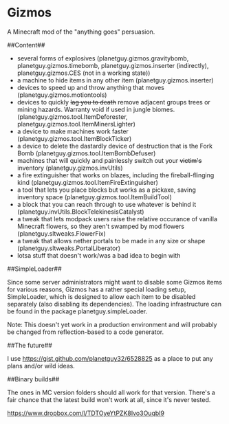 Gizmos
========

A Minecraft mod of the "anything goes" persuasion.

##Content##
+ several forms of explosives (planetguy.gizmos.gravitybomb, planetguy.gizmos.timebomb, planetguy.gizmos.inserter (indirectly), planetguy.gizmos.CES (not in a working state))
+ a machine to hide items in any other item (planetguy.gizmos.inserter)
+ devices to speed up and throw anything that moves (planetguy.gizmos.motiontools)
+ devices to quickly ~~lag you to death~~ remove adjacent groups trees or mining hazards. Warranty void if used in jungle biomes. (planetguy.gizmos.tool.ItemDeforester, planetguy.gizmos.tool.ItemMinersLighter)
+ a device to make machines work faster (planetguy.gizmos.tool.ItemBlockTicker)
+ a device to delete the dastardly device of destruction that is the Fork Bomb (planetguy.gizmos.tool.ItemBombDefuser)
+ machines that will quickly and painlessly switch out your ~~victim's~~ inventory (planetguy.gizmos.invUtils)
+ a fire extinguisher that works on blazes, including the fireball-flinging kind (planetguy.gizmos.tool.ItemFireExtinguisher)
+ a tool that lets you place blocks but works as a pickaxe, saving inventory space (planetguy.gizmos.tool.ItemBuildTool)
+ a block that you can reach through to use whatever is behind it (planetguy.invUtils.BlockTelekinesisCatalyst)
+ a tweak that lets modpack users raise the relative occurance of vanilla Minecraft flowers, so they aren't swamped by mod flowers (planetguy.sltweaks.FlowerFix)
+ a tweak that allows nether portals to be made in any size or shape (planetguy.sltweaks.PortalLiberator)
+ lotsa stuff that doesn't work/was a bad idea to begin with

##SimpleLoader##

Since some server administrators might want to disable some Gizmos items for various reasons, Gizmos has a rather special loading setup, SimpleLoader, which is designed to allow each item to be disabled separately (also disabling its dependencies). The loading infrastructure can be found in the package planetguy.simpleLoader.

Note: This doesn't yet work in a production environment and will probably be changed from reflection-based to a code generator.

##The future##

I use https://gist.github.com/planetguy32/6528825 as a place to put any plans and/or wild ideas.

##Binary builds##

The ones in MC version folders should all work for that version. There's a fair chance that the latest build won't work at all, since it's never tested.

https://www.dropbox.com/l/TDTOyeYtPZK8Ivo3OuqbI9
